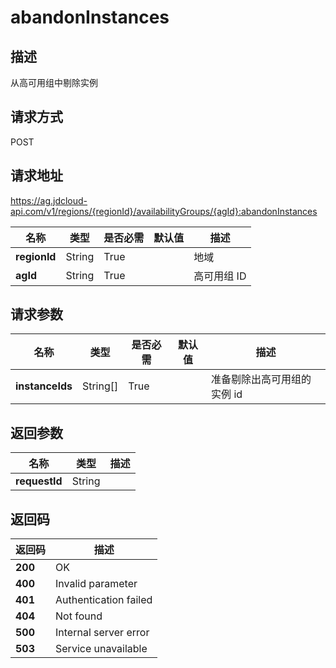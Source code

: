 # abandonInstances


## 描述
从高可用组中剔除实例

## 请求方式
POST

## 请求地址
https://ag.jdcloud-api.com/v1/regions/{regionId}/availabilityGroups/{agId}:abandonInstances

|名称|类型|是否必需|默认值|描述|
|---|---|---|---|---|
|**regionId**|String|True| |地域|
|**agId**|String|True| |高可用组 ID|

## 请求参数
|名称|类型|是否必需|默认值|描述|
|---|---|---|---|---|
|**instanceIds**|String[]|True| |准备剔除出高可用组的实例 id|


## 返回参数
|名称|类型|描述|
|---|---|---|
|**requestId**|String| |


## 返回码
|返回码|描述|
|---|---|
|**200**|OK|
|**400**|Invalid parameter|
|**401**|Authentication failed|
|**404**|Not found|
|**500**|Internal server error|
|**503**|Service unavailable|
